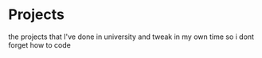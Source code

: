 # Projects
the projects that I've done in university and tweak in my own time so i dont forget how to code
